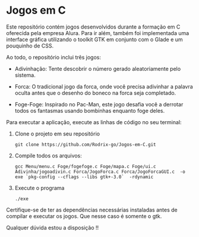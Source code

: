 # Jogos em C

Este repositório contém jogos desenvolvidos durante a formação em C oferecida pela empresa Alura. Para ir além, também foi implementada uma interface gráfica utilizando o toolkit GTK em conjunto com o Glade e um pouquinho de CSS.

Ao todo, o repositório inclui três jogos:

- Adivinhação: Tente descobrir o número gerado aleatoriamente pelo sistema.

- Forca: O tradicional jogo da forca, onde você precisa adivinhar a palavra oculta antes que o desenho do boneco na forca seja completado.

- Foge-Foge: Inspirado no Pac-Man, este jogo desafia você a derrotar todos os fantasmas usando bombinhas enquanto foge deles.

Para executar a aplicação, execute as linhas de código no seu terminal:

1. Clone o projeto em seu repositório
    ```
    git clone https://github.com/Rodrix-go/Jogos-em-C.git
    ```
2. Compile todos os arquivos:
    ```
    gcc Menu/menu.c Foge/fogefoge.c Foge/mapa.c Foge/ui.c Adivinha/jogoadivin.c Forca/JogoForca.c Forca/JogoForcaGUI.c  -o exe `pkg-config --cflags --libs gtk+-3.0`  -rdynamic
    ```

3. Execute o programa
    ```
    ./exe
    ```

Certifique-se de ter as dependências necessárias instaladas antes de compilar e executar os jogos. Que nesse caso é somente  o gtk. 

Qualquer dúvida estou a disposição !!




